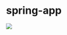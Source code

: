 # spring-app
<a href='https://travis-ci.org/aamol/node-app'><img src='https://secure.travis-ci.org/aamol/node-app.png?branch=master'></a>

